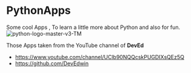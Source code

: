 # PythonApps
 
 Some cool Apps , To learn a little more about Python and also for fun.
![python-logo-master-v3-TM](https://user-images.githubusercontent.com/44750316/62532087-5a171c00-b84c-11e9-8508-c5713de98032.png)

Those Apps taken from the YouTube channel of **DevEd** 
* https://www.youtube.com/channel/UClb90NQQcskPUGDIXsQEz5Q
* https://github.com/DevEdwin


